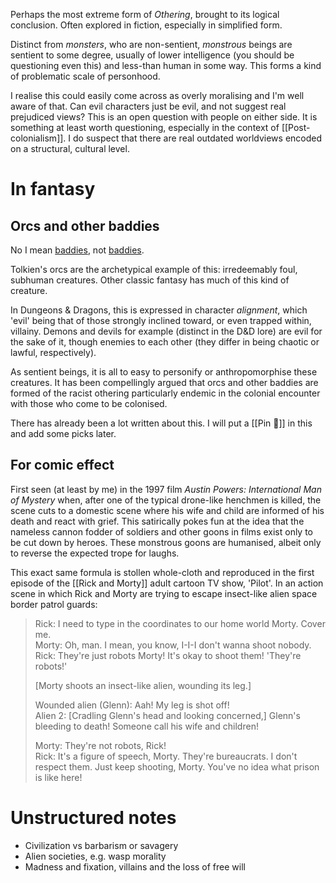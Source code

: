 Perhaps the most extreme form of *Othering*, brought to its logical conclusion. Often explored in fiction, especially in simplified form.

Distinct from _monsters_, who are non-sentient, *monstrous* beings are sentient to some degree, usually of lower intelligence (you should be questioning even this) and less-than human in some way. This forms a kind of problematic scale of personhood.

I realise this could easily come across as overly moralising and I'm well aware of that. Can evil characters just be evil, and not suggest real prejudiced views? This is an open question with people on either side. It is something at least worth questioning, especially in the context of [[Post-colonialism]]. I do suspect that there are real outdated worldviews encoded on a structural, cultural level.

# In fantasy

## Orcs and other baddies

No I mean [baddies](https://tvtropes.org/pmwiki/pmwiki.php/Main/Villains), not [baddies](https://www.urbandictionary.com/define.php?term=baddie).

Tolkien's orcs are the archetypical example of this: irredeemably foul, subhuman creatures. Other classic fantasy has much of this kind of creature.

In Dungeons & Dragons, this is expressed in character _alignment_, which 'evil' being that of those strongly inclined toward, or even trapped within, villainy. Demons and devils for example (distinct in the D&D lore) are evil for the sake of it, though enemies to each other (they differ in being chaotic or lawful, respectively).

As sentient beings, it is all to easy to personify or anthropomorphise these creatures. It has been compellingly argued that orcs and other baddies are formed of the racist othering particularly endemic in the colonial encounter with those who come to be colonised.

There has already been a lot written about this. I will put a [[Pin 📌]] in this and add some picks later.

## For comic effect

First seen (at least by me) in the 1997 film *Austin Powers: International Man of Mystery* when, after one of the typical drone-like henchmen is killed, the scene cuts to a domestic scene where his wife and child are informed of his death and react with grief. This satirically pokes fun at the idea that the nameless cannon fodder of soldiers and other goons in films exist only to be cut down by heroes. These monstrous goons are humanised, albeit only to reverse the expected trope for laughs.

This exact same formula is stollen whole-cloth and reproduced in the first episode of the [[Rick and Morty]] adult cartoon TV show, 'Pilot'. In an action scene in which Rick and Morty are trying to escape insect-like alien space border patrol guards:

> Rick: I need to type in the coordinates to our home world Morty. Cover me.  
> Morty: Oh, man. I mean, you know, I-I-I don't wanna shoot nobody.  
> Rick: They're just robots Morty! It's okay to shoot them! 'They're robots!'  
>   
> [Morty shoots an insect-like alien, wounding its leg.]  
>   
> Wounded alien (Glenn): Aah! My leg is shot off!  
> Alien 2: [Cradling Glenn's head and looking concerned,] Glenn's bleeding to death! Someone call his wife and children!  
>   
> Morty: They're not robots, Rick!  
> Rick: It's a figure of speech, Morty. They're bureaucrats. I don't respect them. Just keep shooting, Morty. You've no idea what prison is like here!

# Unstructured notes

* Civilization vs barbarism or savagery
* Alien societies, e.g. wasp morality
* Madness and fixation, villains and the loss of free will

